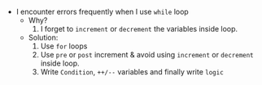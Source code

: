 - I encounter errors frequently when I use `while` loop
    - Why?
      1. I forget to `increment` or `decrement` the variables inside loop.
    - Solution:
      1. Use `for` loops
      2. Use `pre` or `post` increment & avoid using `increment` or `decrement` inside loop.
      3. Write `Condition`, `++/--` variables and finally write `logic`